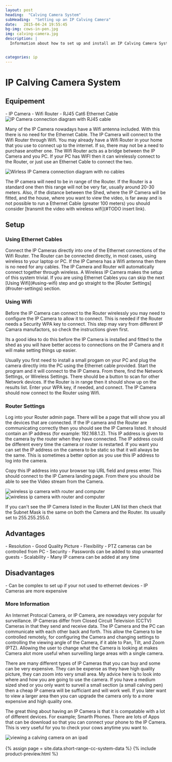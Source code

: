 ```yaml
---
layout: post
heading:  "Calving Camera System"
subHeading:  "Setting up an IP Calving Camera"
date:   2015-04-24 19:55:45
bg-img: cows-in-pen.jpg
img: calving-camera.jpg
description: |
  Information about how to set up and install an IP Calving Camera Systems. It documents the steps that are needed to configure the IP Calving Camera to allow it to be connected via a Laptop or PC.


categories: ip
---
```


<h1>IP Calving Camera System</h1>

<h2>Equipement</h2>
- IP Camera
- Wifi Router
- RJ45 Cat6 Ethernet Cable

<img src="{{site.baseurl}}/img/ip-camera-wired-connection-diagram.png" alt="IP Camera connection diagram with RJ45 cable">

Many of the IP Camera nowadays have a Wifi antenna included. With this there is no need for the Ethernet Cable. The IP Camera will connect to the Wifi Router through Wifi. You may already have a Wifi Router in your home that you use to connect up to the internet. If so, there may not be a need to purchase another one. The Wifi Router acts as a bridge between the IP Camera and you PC. If your PC has WIFI then it can wirelessly connect to the Router, or just use an Ethernet Cable to connect the two.

<img src="{{site.baseurl}}/img/ip-camera-wireless-connection-diagram.png" alt="Wirless IP Camera connection diagram with no cables">

The IP camera will need to be in range of the Router. If the Router is a standard one then this range will not be very far, usually around 20-30 meters. Also, if the distance between the Shed, where the IP Camera will be fitted, and the house, where you want to view the video, is far away and is not possible to run a Ethernet Cable (greater 100 meters) you should consider [transmit the video with wireless wifi](#TODO insert link).

<h2>Setup</h2>

<h3>Using Ethernet Cables</h3>
Connect the IP Cameras directly into one of the Ethernet connections of the Wifi Router. The Router can be connected directly, in most cases, using wireless to your laptop or PC. If the IP Camera has a Wifi antenna then there is no need for any cables. The IP Camera and Router will automatically connect together through wireless. A Wireless IP Camera makes the setup of this system trivial.
If you are using Ethernet Cables you can skip the next [Using Wifi](#using-wifi) step and go straight to the [Router Settings](#router-settings) section.

<h3>Using Wifi</h3>
Before the IP Camera can connect to the Router wirelessly you may need to configure the IP Camera to allow it to connect. This is needed if the Router needs a Security WPA key to connect. This step may vary from different IP Camara manufactors, so check the instructions given first. 

Its a good idea to do this before the IP Camera is installed and fitted to the shed as you will have better access to connections on the IP Camera and it will make setting things up easier.

Usually you first need to install a small progam on your PC and plug the camera directly into the PC using the Ethernet cable provided. Start the program and it will connect to the IP Camera. From there, find the Network Settings, or Wireless Settings. There should be a button to scan for other Network devices. If the Router is in range then it should show up on the results list. Enter your WPA key, if needed, and connect. The IP Camera should now connect to the Router using Wifi. 

<h3>Router Settings</h3>
Log into your Router admin page. There will be a page that will show you all the devices that are connected. If the IP camera and the Router are communicating correctly then you should see the IP Camera listed. It should contain an IP address (for example: 192.168.1.2). This IP address is given to the camera by the router when they have connected. The IP address could be different every time the camera or router is restarted. If you want you can set the IP address on the camera to be static so that it will always be the same. This is sometimes a better option as you use this IP address to log into the camera.

Copy this IP address into your browser top URL field and press enter. This should connect to the IP Camera landing page. From there you should be able to see the Video stream from the Camera.

<img src="{{site.baseurl}}/img/wireless-ip-camera-and-pc.jpg" alt="wireless ip camera with router and computer">

<img src="{{site.baseurl}}/img/live-cows-from-camera.gif" alt="wireless ip camera with router and computer">

If you can't see the IP Camera listed in the Router LAN list then check that the Subnet Mask is the same on both the Camera and the Router. Its usually set to 255.255.255.0.

<h2>Advantages</h2>
- Resolution - Good Quality Picture
- Flexibility - PTZ cameras can be controlled from PC
- Security - Passwords can be added to stop unwanted guests
- Scalability - Many IP camera can be added at any time

<h2>Disadvantages</h2>
- Can be complex to set up if your not used to ethernet devices 
- IP Cameras are more expensive


<h3>More Information</h3>
An Internet Protocal Camera, or IP Camera, are nowadays very popular for surveillance. IP Cameras differ from Closed Circuit Television (CCTV) Cameras in that they send and receive data. The IP Camera and the PC can communicate with each other back and forth. This allow the Camera to be controlled remotely, for configuring the Camera and changing settings to controlling the viewing angle of the Camera, if it able to Pan, Tilt, and Zoom (PTZ). Allowing the user to change what the Camera is looking at makes Camera alot more useful when surveilling large areas with a single camera.

There are many different types of IP Cameras that you can buy and some can be very expensive. They can be expense as they have high quality picture, they can zoom into very small area. My advice here is to look into where and how you are going to use the camera. If you have a medium sized shed or you only want to surveil a small section (a small calving pen) then a cheap IP camera will be sufficiant and will work well. If you later want to view a larger area then you can upgrade the camera only to a more expensive and high quality one.

The great thing about having an IP Camera is that it is compatable with a lot of different devices. For example; Smarth Phones. There are lots of Apps that can be download so that you can connect your phone to the IP Camera. This is very useful for you to check your cows anytime you want to. 

<img src="{{site.baseurl}}/img/cows-on-ipad.jpg" alt="viewing a calving camera on an ipad">

<div>
<br>
<div class="fb-like" data-href="{{ page.url | prepend: site.url }}" data-layout="standard" data-action="like" data-show-faces="true" data-share="true"></div>
</div>
{% assign page = site.data.short-range-cc-system-data %}
{% include product-preview.html %}